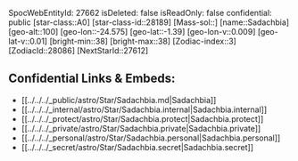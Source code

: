 ﻿---
location: [-1.39,24.575,100]
type: Star
tags:
- astro/Star

---
SpocWebEntityId: 27662
isDeleted: false
isReadOnly: false
confidential: public
[star-class::A0]
[star-class-id::28189]
[Mass-sol::]
[name::Sadachbia]
[geo-alt::100]
[geo-lon::-24.575]
[geo-lat::-1.39]
[geo-lon-v::0.009]
[geo-lat-v::0.01]
[bright-min::38]
[bright-max::38]
[Zodiac-index::3]
[ZodiacId::28086]
[NextStarId::27612]



## Confidential Links & Embeds: 
- [[../../../_public/astro/Star/Sadachbia.md|Sadachbia]] 
- [[../../../_internal/astro/Star/Sadachbia.internal|Sadachbia.internal]] 
- [[../../../_protect/astro/Star/Sadachbia.protect|Sadachbia.protect]] 
- [[../../../_private/astro/Star/Sadachbia.private|Sadachbia.private]] 
- [[../../../_personal/astro/Star/Sadachbia.personal|Sadachbia.personal]] 
- [[../../../_secret/astro/Star/Sadachbia.secret|Sadachbia.secret]] 
